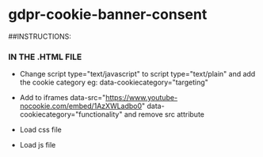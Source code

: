 # gdpr-cookie-banner-consent

##INSTRUCTIONS:
### IN THE .HTML FILE
* Change script type="text/javascript" to script type="text/plain" 
and add the cookie category eg: data-cookiecategory="targeting" 

* Add to iframes
data-src="https://www.youtube-nocookie.com/embed/1AzXWLadbo0" 
data-cookiecategory="functionality" 
and remove src attribute

* Load css file
* Load js file